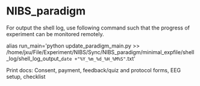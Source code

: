 # NIBS_paradigm


For output the shell log, use following command such that the progress of experiment can be monitored remotely.

alias run_main='python update_paradigm_main.py >> /home/jxu/File/Experiment/NIBS/Sync/NIBS_paradigm/minimal_expfile/shell_log/shell_log_output_`date +"%Y_%m_%d_%H_%M%S"`.txt'




Print docs: Consent, payment, feedback/quiz and protocol forms, EEG setup, checklist
